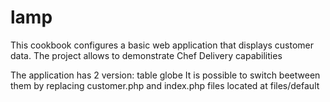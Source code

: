 # lamp

This cookbook configures a basic web application that displays customer data.
The project allows to demonstrate Chef Delivery capabilities

The application has 2 version:
table
globe
It is possible to switch beetween them by replacing customer.php and index.php files located at files/default
